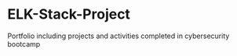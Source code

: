 # ELK-Stack-Project
Portfolio including projects and activities completed in cybersecurity bootcamp
